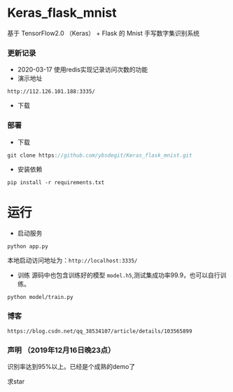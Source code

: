 # Keras_flask_mnist
基于 TensorFlow2.0 （Keras） + Flask 的 Mnist 手写数字集识别系统

### 更新记录
- 2020-03-17 使用redis实现记录访问次数的功能
- 演示地址
```
http://112.126.101.188:3335/
```

- 下载

### 部署
- 下载
```c
git clone https://github.com/ybsdegit/Keras_flask_mnist.git
```
- 安装依赖
```
pip install -r requirements.txt
```

# 运行

- 启动服务
```
python app.py
```
本地启动访问地址为：`http://localhost:3335/`

- 训练
源码中也包含训练好的模型 `model.h5`,测试集成功率99.9，也可以自行训练。
```
python model/train.py
```


### 博客
```
https://blog.csdn.net/qq_38534107/article/details/103565899
```


### 声明 （2019年12月16日晚23点）
识别率达到95%以上。已经是个成熟的demo了

求star
